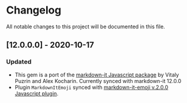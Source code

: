 # Changelog

All notable changes to this project will be documented in this file.

## [12.0.0.0] - 2020-10-17
### Updated
- This gem is a port of the [markdown-it Javascript package](https://github.com/markdown-it/markdown-it) by Vitaly Puzrin and Alex Kocharin. Currently synced with markdown-it 12.0.0
- Plugin `MarkdownItEmoji` synced with  [markdown-it-emoji v.2.0.0 Javascript plugin](hhttps://github.com/markdown-it/markdown-it-emoji/tree/2.0.0).
